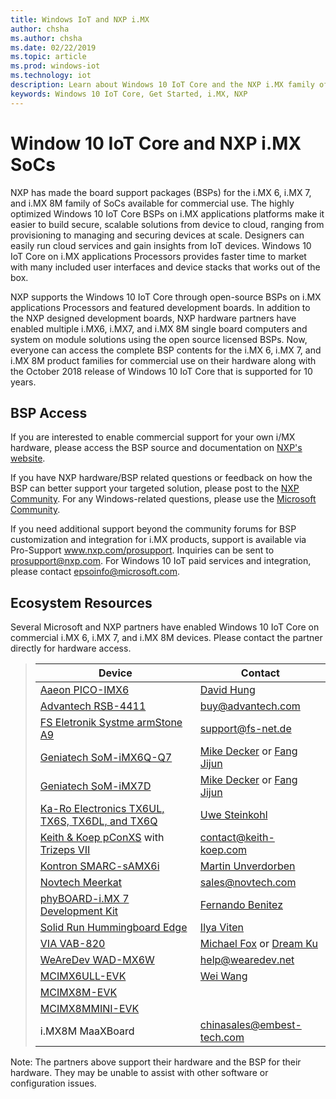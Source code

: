 ```yaml
---
title: Windows IoT and NXP i.MX
author: chsha 
ms.author: chsha 
ms.date: 02/22/2019 
ms.topic: article 
ms.prod: windows-iot
ms.technology: iot
description: Learn about Windows 10 IoT Core and the NXP i.MX family of systems on chips (SoCs). Board support packages (BSPs) for i.MX 6, i.MX 7, and i.MX 8M are available.
keywords: Windows 10 IoT Core, Get Started, i.MX, NXP
---
```


# Window 10 IoT Core and NXP i.MX SoCs


NXP has made the board support packages (BSPs) for the i.MX 6, i.MX 7, and i.MX 8M family of SoCs available for commercial use. The highly optimized Windows 10 IoT Core BSPs on i.MX applications platforms make it easier to build secure, scalable solutions from device to cloud, ranging from provisioning to managing and securing devices at scale. Designers can easily run cloud services and gain insights from IoT devices. Windows 10 IoT Core on i.MX applications Processors provides faster time to market with many included user interfaces and device stacks that works out of the box.

NXP supports the Windows 10 IoT Core through open-source BSPs on i.MX applications Processors and featured development boards.  In addition to the NXP designed development boards, NXP hardware partners have enabled multiple i.MX6, i.MX7, and i.MX 8M single board computers and system on module solutions using the open source licensed BSPs. Now, everyone can access the complete BSP contents for the i.MX 6, i.MX 7, and i.MX 8M product families for commercial use on their hardware along with the October 2018 release of Windows 10 IoT Core that is supported for 10 years.

## BSP Access

If you are interested to enable commercial support for your own i/MX hardware, please access the BSP source and documentation on [NXP's website](https://www.nxp.com/design/software/embedded-software/windows-10-iotIf-core-for-i.mx-applications-processors:IMXWIN10IOT). 

If you have NXP hardware/BSP related questions or feedback on how the BSP can better support your targeted solution, please post to the [NXP Community](https://community.nxp.com/community/imx/content?filterID=contentstatus%5Bpublished%5D%7Ecategory%5Bwindows%5D). For any Windows-related questions, please use the [Microsoft Community](https://social.msdn.microsoft.com/forums/en-US/home?forum=WindowsIoT).

If you need additional support beyond the community forums for BSP customization and integration for i.MX products, support is available via Pro-Support www.nxp.com/prosupport. Inquiries can be sent to [prosupport@nxp.com](mailto:prosupport@nxp.com). For Windows 10 IoT paid services and integration, please contact [epsoinfo@microsoft.com](mailto:epsoinfo@microsoft.com).


## Ecosystem Resources

Several Microsoft and NXP partners have enabled Windows 10 IoT Core on commercial i.MX 6, i.MX 7, and i.MX 8M devices. Please contact the partner directly for hardware access. 


> | Device | Contact |
> |-------|------|
> | [Aaeon PICO-IMX6](https://www.aaeon.com/en/p/pico-itx-boards-pico-imx6/) | [David Hung](mailto:davidhung@aaeon.com.tw) |
> | [Advantech RSB-4411](http://www.advantech.com/products/single_board_computer/rsb-4411/mod_d3901250-b0a0-4a5f-9762-b26fa0c36858) | [buy@advantech.com](mailto:buy@advantech.com) |
> | [FS Eletronik Systme armStone A9](https://www.fs-net.de/en/embedded-modules/single-board-computer-armstone/) | [support@fs-net.de](mailto:support@fs-net.de) |
> | [Geniatech SoM-iMX6Q-Q7](https://www.geniatech.com/product/som-imx6q-q7/) | [Mike Decker](mailto:mike.decker@geniatech.com) or [Fang Jijun](mailto:Fjj@geniatech.com) |
> | [Geniatech SoM-iMX7D](https://www.geniatech.com/product/som-imx7d/) | [Mike Decker](mailto:mike.decker@geniatech.com) or [Fang Jijun](mailto:Fjj@geniatech.com) |
> | [Ka-Ro Electronics TX6UL, TX6S, TX6DL, and TX6Q](https://www.karo-electronics.de/produkte/produktauswahl-2020) | [Uwe Steinkohl](mailto:us@karo-electronics.de) |
> | [Keith & Koep pConXS](https://keith-koep.com/de/produkte/produkte-baseboards/pconxs-baseboard-vollausstattung-technische-daten/) with [Trizeps VII](https://keith-koep.com/de/produkte/produkte-trizeps/trizeps-vii-technische-daten-imx6/) | [contact@keith-koep.com](mailto:contact@keith-koep.com) |
> | [Kontron SMARC-sAMX6i](https://www.kontron.com/products/boards-and-standard-form-factors/smarc/smarc-samx6i.html) | [Martin Unverdorben](mailto:martin.unverdorben@kontron.com) |
> | [Novtech Meerkat](http://novtech.com/products/meerkat96.html) | [sales@novtech.com](mailto:sales@novtech.com) |
> | [phyBOARD-i.MX 7 Development Kit](https://www.phytec.com/product/phyboard-i-mx-7-development-kit/) | [Fernando Benitez](mailto:sales@phytec.com) |
> | [Solid Run Hummingboard Edge](https://www.solid-run.com/imx6-win-10-iot-core/) | [Ilya Viten](mailto:ilya@solid-run.com) |
> | [VIA VAB-820](https://www.viaembeddedstore.com/shop/boards/vab-820/) | [Michael Fox](mailto:MichaelFox@via.com.tw) or [Dream Ku](mailto:dreamku@via.com.tw) |
> | [WeAreDev WAD-MX6W](http://www.wearedev.net/?mod=wadmx6w) | [help@wearedev.net](mailto:help@wearedev.net) |
> | [MCIMX6ULL-EVK](https://www.nxp.com/products/processors-and-microcontrollers/arm-based-processors-and-mcus/i.mx-applications-processors/i.mx-6-processors/evaluation-kit-for-the-i.mx-6ull-and-6ulz-applications-processor:MCIMX6ULL-EVK) | [Wei Wang](mailto:Wei.A.Wang@nxp.com) |
> | [MCIMX8M-EVK](https://www.nxp.com/support/developer-resources/software-development-tools/i.mx-developer-resources/evaluation-kit-for-the-i.mx-8m-applications-processor:MCIMX8M-EVK) |  |
> | [MCIMX8MMINI-EVK](http://www.nxp.com/imx8mminievk) | []() |
> | i.MX8M MaaXBoard | [chinasales@embest-tech.com](mailto:chinasales@embest-tech.com) |

Note: The partners above support their hardware and the BSP for their hardware. They may be unable to assist with other software or configuration issues.

